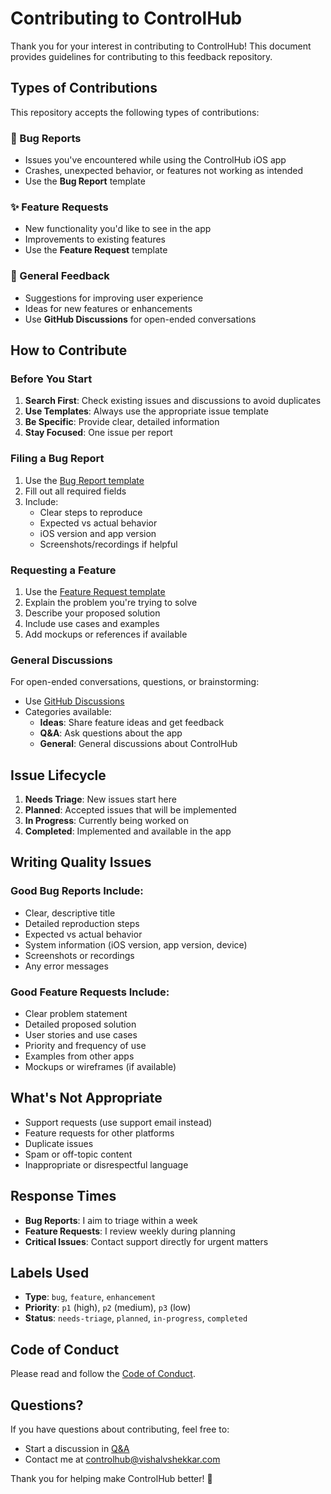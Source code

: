# Contributing to ControlHub

Thank you for your interest in contributing to ControlHub! This document provides guidelines for contributing to this feedback repository.

## Types of Contributions

This repository accepts the following types of contributions:

### 🐛 Bug Reports
- Issues you've encountered while using the ControlHub iOS app
- Crashes, unexpected behavior, or features not working as intended
- Use the **Bug Report** template

### ✨ Feature Requests
- New functionality you'd like to see in the app
- Improvements to existing features
- Use the **Feature Request** template

### 💬 General Feedback
- Suggestions for improving user experience
- Ideas for new features or enhancements
- Use **GitHub Discussions** for open-ended conversations

## How to Contribute

### Before You Start

1. **Search First**: Check existing issues and discussions to avoid duplicates
2. **Use Templates**: Always use the appropriate issue template
3. **Be Specific**: Provide clear, detailed information
4. **Stay Focused**: One issue per report

### Filing a Bug Report

1. Use the [Bug Report template](../../issues/new?assignees=&labels=type%3A+bug%2Cstatus%3A+needs-triage&template=bug_report.yml)
2. Fill out all required fields
3. Include:
   - Clear steps to reproduce
   - Expected vs actual behavior
   - iOS version and app version
   - Screenshots/recordings if helpful

### Requesting a Feature

1. Use the [Feature Request template](../../issues/new?assignees=&labels=type%3A+feature%2Cstatus%3A+needs-triage&template=feature_request.yml)
2. Explain the problem you're trying to solve
3. Describe your proposed solution
4. Include use cases and examples
5. Add mockups or references if available

### General Discussions

For open-ended conversations, questions, or brainstorming:
- Use [GitHub Discussions](../../discussions)
- Categories available:
  - **Ideas**: Share feature ideas and get feedback
  - **Q&A**: Ask questions about the app
  - **General**: General discussions about ControlHub

## Issue Lifecycle

1. **Needs Triage**: New issues start here
2. **Planned**: Accepted issues that will be implemented
3. **In Progress**: Currently being worked on
4. **Completed**: Implemented and available in the app

## Writing Quality Issues

### Good Bug Reports Include:
- Clear, descriptive title
- Detailed reproduction steps
- Expected vs actual behavior
- System information (iOS version, app version, device)
- Screenshots or recordings
- Any error messages

### Good Feature Requests Include:
- Clear problem statement
- Detailed proposed solution
- User stories and use cases
- Priority and frequency of use
- Examples from other apps
- Mockups or wireframes (if available)

## What's Not Appropriate

- Support requests (use support email instead)
- Feature requests for other platforms
- Duplicate issues
- Spam or off-topic content
- Inappropriate or disrespectful language

## Response Times

- **Bug Reports**: I aim to triage within a week
- **Feature Requests**: I review weekly during planning
- **Critical Issues**: Contact support directly for urgent matters

## Labels Used

- **Type**: `bug`, `feature`, `enhancement`
- **Priority**: `p1` (high), `p2` (medium), `p3` (low)
- **Status**: `needs-triage`, `planned`, `in-progress`, `completed`

## Code of Conduct

Please read and follow the [Code of Conduct](CODE_OF_CONDUCT.md).

## Questions?

If you have questions about contributing, feel free to:
- Start a discussion in [Q&A](../../discussions/categories/q-a)
- Contact me at controlhub@vishalvshekkar.com

Thank you for helping make ControlHub better! 🚀